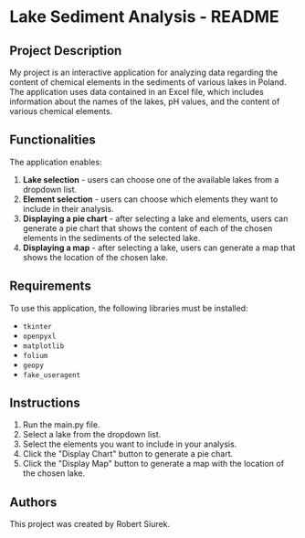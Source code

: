 # Lake Sediment Analysis - README

## Project Description

My project is an interactive application for analyzing data regarding the content of chemical elements in the sediments of various lakes in Poland. The application uses data contained in an Excel file, which includes information about the names of the lakes, pH values, and the content of various chemical elements.

## Functionalities

The application enables:

1. **Lake selection** - users can choose one of the available lakes from a dropdown list.
2. **Element selection** - users can choose which elements they want to include in their analysis.
3. **Displaying a pie chart** - after selecting a lake and elements, users can generate a pie chart that shows the content of each of the chosen elements in the sediments of the selected lake.
4. **Displaying a map** - after selecting a lake, users can generate a map that shows the location of the chosen lake.

## Requirements

To use this application, the following libraries must be installed:

- `tkinter`
- `openpyxl`
- `matplotlib`
- `folium`
- `geopy`
- `fake_useragent`

## Instructions

1. Run the main.py file.
2. Select a lake from the dropdown list.
3. Select the elements you want to include in your analysis.
4. Click the "Display Chart" button to generate a pie chart.
5. Click the "Display Map" button to generate a map with the location of the chosen lake.

## Authors

This project was created by Robert Siurek.
